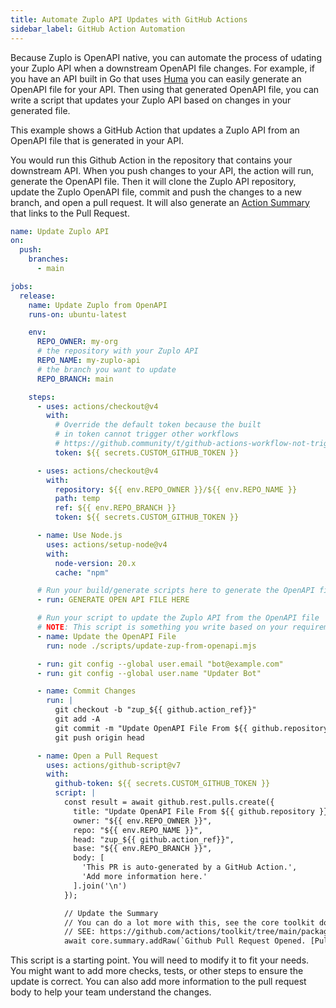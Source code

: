 ```yaml
---
title: Automate Zuplo API Updates with GitHub Actions
sidebar_label: GitHub Action Automation
---
```


Because Zuplo is OpenAPI native, you can automate the process of udating your
Zuplo API when a downstream OpenAPI file changes. For example, if you have an
API built in Go that uses [Huma](https://github.com/danielgtaylor/huma) you can
easily generate an OpenAPI file for your API. Then using that generated OpenAPI
file, you can write a script that updates your Zuplo API based on changes in
your generated file.

This example shows a GitHub Action that updates a Zuplo API from an OpenAPI file
that is generated in your API.

You would run this Github Action in the repository that contains your downstream
API. When you push changes to your API, the action will run, generate the
OpenAPI file. Then it will clone the Zuplo API repository, update the Zuplo
OpenAPI file, commit and push the changes to a new branch, and open a pull
request. It will also generate an
[Action Summary](https://github.blog/2022-05-09-supercharging-github-actions-with-job-summaries/)
that links to the Pull Request.

```yaml
name: Update Zuplo API
on:
  push:
    branches:
      - main

jobs:
  release:
    name: Update Zuplo from OpenAPI
    runs-on: ubuntu-latest

    env:
      REPO_OWNER: my-org
      # the repository with your Zuplo API
      REPO_NAME: my-zuplo-api
      # the branch you want to update
      REPO_BRANCH: main

    steps:
      - uses: actions/checkout@v4
        with:
          # Override the default token because the built
          # in token cannot trigger other workflows
          # https://github.community/t/github-actions-workflow-not-triggering-with-tag-push/17053/2
          token: ${{ secrets.CUSTOM_GITHUB_TOKEN }}

      - uses: actions/checkout@v4
        with:
          repository: ${{ env.REPO_OWNER }}/${{ env.REPO_NAME }}
          path: temp
          ref: ${{ env.REPO_BRANCH }}
          token: ${{ secrets.CUSTOM_GITHUB_TOKEN }}

      - name: Use Node.js
        uses: actions/setup-node@v4
        with:
          node-version: 20.x
          cache: "npm"

      # Run your build/generate scripts here to generate the OpenAPI file
      - run: GENERATE OPEN API FILE HERE

      # Run your script to update the Zuplo API from the OpenAPI file
      # NOTE: This script is something you write based on your requirements
      - name: Update the OpenAPI File
        run: node ./scripts/update-zup-from-openapi.mjs

      - run: git config --global user.email "bot@example.com"
      - run: git config --global user.name "Updater Bot"

      - name: Commit Changes
        run: |
          git checkout -b "zup_${{ github.action_ref}}"
          git add -A
          git commit -m "Update OpenAPI File From ${{ github.repository }}"
          git push origin head

      - name: Open a Pull Request
        uses: actions/github-script@v7
        with:
          github-token: ${{ secrets.CUSTOM_GITHUB_TOKEN }}
          script: |
            const result = await github.rest.pulls.create({
              title: "Update OpenAPI File From ${{ github.repository }}",
              owner: "${{ env.REPO_OWNER }}",
              repo: "${{ env.REPO_NAME }}",
              head: "zup_${{ github.action_ref}}",
              base: "${{ env.REPO_BRANCH }}",
              body: [
                'This PR is auto-generated by a GitHub Action.',
                'Add more information here.'
              ].join('\n')
            });

            // Update the Summary
            // You can do a lot more with this, see the core toolkit documentation
            // SEE: https://github.com/actions/toolkit/tree/main/packages/core#populating-job-summary
            await core.summary.addRaw(`Github Pull Request Opened. [Pull Request](${result.html_url}), true)
```

This script is a starting point. You will need to modify it to fit your needs.
You might want to add more checks, tests, or other steps to ensure the update is
correct. You can also add more information to the pull request body to help your
team understand the changes.
